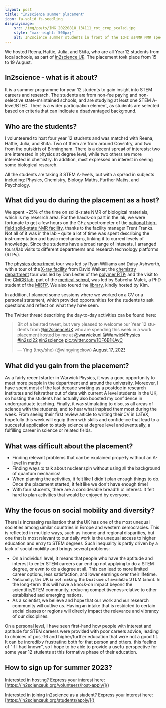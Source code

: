 ```yaml
---
layout: post
title: "In2science summer placement"
icon: fa-solid fa-seedling
displayimage: 
    src: /img/posts/IMG_20220818_134111_rot_crop_scaled.jpg
    style: "max-height: 500px;"
    alt: In2science summer students in front of the 1GHz ssNMR NMR spectrometer
---
```


We hosted Reena, Hattie, Julia, and Shifa, who are all Year 12 students from local schools, as part of [in2science UK](https://in2scienceuk.org/). The placement took place from 15 to 19 August.

## In2science - what is it about?
It is a summer programme for year 12 students to gain insight into STEM careers and research. The students are from non-fee paying and non-selective state-maintained schools, and are studying at least one STEM A-level/BTEC. There is a wider participation element, as students are selected based on criteria that can indicate a disadvantaged background.

## Who are the students?
I volunteered to host four year 12 students and was matched with Reena, Hattie, Julia, and Shifa. Two of them are from around Coventry, and two from the outskirts of Birmingham. There is a decent spread of interests: two are interested in physics at degree level, while two others are more interested in chemistry. In addition, most expressed an interest in seeing some biological research. 

All the students are taking 3 STEM A-levels, but with a spread in subjects including: Physics, Chemistry, Biology, Maths, Further Maths, and Psychology.

## What did you do during the placement as a host?
We spent ~25% of the time on solid-state NMR of biological materials, which is my research area. For the hands-on part in the lab, we were fortunate to get a few hours on the GHz spectrometer of the [national high-field solid-state NMR facility](https://warwick.ac.uk/fac/sci/physics/research/condensedmatt/nmr/850/), thanks to the facility manager Trent Franks. Not all of it was in the lab – quite a lot of time was spent describing the instrumentation and basic mechanisms, linking it to current levels of knowledge. Since the students have a broad range of interests, I arranged tours/lab visits to different departments and research technology platforms (RTPs). 

The [physics department](https://warwick.ac.uk/fac/sci/physics/) tour was led by Ryan Williams and Daisy Ashworth, with a tour of the [X-ray facility](https://warwick.ac.uk/fac/sci/physics/research/condensedmatt/x-ray/) from David Walker; the [chemistry department](https://warwick.ac.uk/fac/sci/chemistry/) tour was led by Dan Lester of the [polymer RTP](https://warwick.ac.uk/services/ris/impactinnovation/impact/warwick-scientific-services/polymercharacterisation); and the visit to the [CMCB lab](https://mechanochemistry.org/), part of the [medical school](https://warwick.ac.uk/fac/sci/med), was led by Sabeeha Malek, a PhD student of the [MIBTP](https://warwick.ac.uk/fac/cross_fac/mibtp/). We also toured the [library](https://warwick.ac.uk/services/library/), kindly hosted by Kim.

In addition, I planned some sessions where we worked on a CV or a personal statement, which provided opportunities for the students to ask questions and reflect on what they have seen.

The Twitter thread describing the day-to-day activities can be found here:
<blockquote class="twitter-tweet" data-align="center"><p lang="en" dir="ltr">Bit of a belated tweet, but very pleased to welcome our Year 12 students from <a href="https://twitter.com/in2scienceUK?ref_src=twsrc%5Etfw">@in2scienceUK</a> who are spending this week in a work placement hosted by me at <a href="https://twitter.com/warwickuni?ref_src=twsrc%5Etfw">@warwickuni</a> <a href="https://twitter.com/WarwickPhysics?ref_src=twsrc%5Etfw">@WarwickPhysics</a> <a href="https://twitter.com/hashtag/in2sci22?src=hash&amp;ref_src=twsrc%5Etfw">#in2sci22</a> <a href="https://twitter.com/hashtag/in2science?src=hash&amp;ref_src=twsrc%5Etfw">#in2science</a> <a href="https://t.co/1DF6B1KAyC">pic.twitter.com/1DF6B1KAyC</a></p>&mdash; Ying (they/she) (@wingyingchow) <a href="https://twitter.com/wingyingchow/status/1559961244769157123?ref_src=twsrc%5Etfw">August 17, 2022</a></blockquote> <script async src="https://platform.twitter.com/widgets.js" charset="utf-8"></script> 

## What did you gain from the placement?
As a fairly recent starter in Warwick Physics, it was a good opportunity to meet more people in the department and around the university. Moreover, I have spent most of the last decade working as a postdoc in research institutes and felt rather out of date with current A level students in the UK, so hosting the students has actually also boosted my confidence in undergraduate teaching. Finally, it was stimulating to discuss all areas of science with the students, and to hear what inspired them most during the week. From seeing their first review article to writing their CV in LaTeX, hopefully this week will equip them with skills and confidence that lead to a succesful application to study science at degree level and eventually, a fulfilling career in science or related fields.

## What was difficult about the placement?
- Finding relevant problems that can be explained properly without an A-level in maths.
- Finding ways to talk about nuclear spin without using all the background of quantum mechanics!
- When planning the activities, it felt like I didn't plan enough things to do. Once the placement started, it felt like we don't have enough time!
- With four students, there are a considerable breadth of interest. It felt hard to plan activities that would be enjoyed by everyone.

## Why the focus on social mobility and diversity?
There is increasing realisation that the UK has one of the most unequal societies among similar countries in Europe and western democracies. This is reflected in multiple ways, such as income and regional disparities, but one that is most relevant to our daily work is the unequal access to higher education and entry to STEM degrees. Such inequality is partly driven by a lack of social mobility and brings several problems:
- On a individual level, it means that people who have the aptitude and interest to enter STEM careers can end up not applying to do a STEM degree, or even to do a degree at all. This can lead to more limited career options, less satisfaction, and lower earnings over their lifetime.
- Nationally, the UK is not making the best use of available STEM talent. In the long-term, this will have a knock-on impact beyond the scientific/STEM community, reducing competitiveness relative to other established and emerging nations.
- As a scientist, we believe and hope that our work and our research community will outlive us. Having an intake that is restricted to certain social classes or regions will directly impact the relevance and vibrancy of our disciplines.

On a personal level, I have seen first-hand how people with interest and aptitude for STEM careers were provided with poor careers advice, leading to choices of post-16 and higher/further education that were not a good fit. It can be incredibly frustrating both for that person and others, this feeling of "if I had known", so I hope to be able to provide a useful perspective for some year 12 students at this formative phase of their education.

## How to sign up for summer 2023?
Interested in hosting? Express your interest here: [https://in2scienceuk.org/volunteers/host-apply/]()

Interested in joining in2science as a student? Express your interest here: [https://in2scienceuk.org/students/apply/]()


